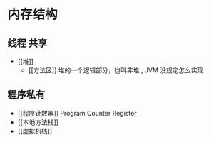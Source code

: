 # 内存结构
## 线程 共享
- [[堆]] 
    - [[方法区]] 堆的一个逻辑部分，也叫非堆 , JVM 没规定怎么实现

 ## 程序私有
- [[程序计数器]] Program Counter Register
- [[本地方法栈]]
- [[虚拟机栈]]



